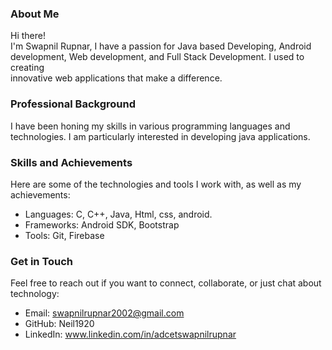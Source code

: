 ### About Me <br>
Hi there! <br>
I'm Swapnil Rupnar, I have a passion for Java based Developing, Android development, Web development, and Full Stack Development. I used to creating <br>innovative web applications that make a difference. <br>

### Professional Background <br>
I have been honing my skills in various programming languages and technologies. I am particularly interested in developing java applications. <br>

### Skills and Achievements <br>
Here are some of the technologies and tools I work with, as well as my achievements: <br>

- Languages: C, C++, Java, Html, css, android.
- Frameworks: Android SDK, Bootstrap
- Tools: Git, Firebase


### Get in Touch
Feel free to reach out if you want to connect, collaborate, or just chat about technology:

- Email: swapnilrupnar2002@gmail.com
- GitHub: Neil1920
- LinkedIn: www.linkedin.com/in/adcetswapnilrupnar
